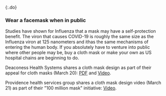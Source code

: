 {:.do}
### Wear a facemask when in public

Studies have shown for Influenza that a mask may have a self-protection benefit. The viron that causes COVID-19 is roughly the same size as the Influenza viron at 125 nanometers and ithas the same mechanisms of entering the human body. If you absolutely have to venture into public where other people may be, buy a cloth mask or make your own as US hospital chains are beginning to do. 

Deaconess Health Systems shares a cloth mask design as part of their appeal for cloth masks (March 20): [PDF](https://www.deaconess.com/How-to-make-a-Face-Mask/Documents-Mask/Mask-Information) and [Video](https://youtu.be/9tBg0Os5FWQ).

Providence health services group shares a cloth mask design video (March 21) as part of their "100 million mask" initiative: [Video](https://vimeo.com/399324367/13cd93f150).